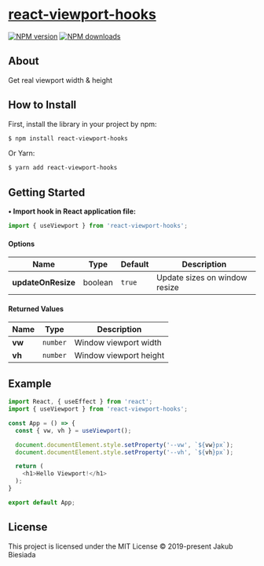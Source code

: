 # [react-viewport-hooks](https://github.com/jb1905/react-wordpress-hooks)

[![NPM version](http://img.shields.io/npm/v/react-viewport-hooks.svg?style=flat-square)](https://www.npmjs.com/package/react-viewport-hooks)
[![NPM downloads](http://img.shields.io/npm/dm/react-viewport-hooks.svg?style=flat-square)](https://www.npmjs.com/package/react-viewport-hooks)

## About
Get real viewport width & height

## How to Install
First, install the library in your project by npm:
```sh
$ npm install react-viewport-hooks
```

Or Yarn:
```sh
$ yarn add react-viewport-hooks
```

## Getting Started
**• Import hook in React application file:**
```js
import { useViewport } from 'react-viewport-hooks';
```

#### Options
Name | Type | Default | Description
-|-|-|-
**updateOnResize** | boolean | `true` | Update sizes on window resize

#### Returned Values
Name | Type | Description
-|-|-
**vw** | `number` | Window viewport width
**vh** | `number` | Window viewport height

## Example
```js
import React, { useEffect } from 'react';
import { useViewport } from 'react-viewport-hooks';

const App = () => {
  const { vw, vh } = useViewport();

  document.documentElement.style.setProperty('--vw', `${vw}px`);
  document.documentElement.style.setProperty('--vh', `${vh}px`);

  return (
    <h1>Hello Viewport!</h1>
  );
}

export default App;
```

## License
This project is licensed under the MIT License © 2019-present Jakub Biesiada
